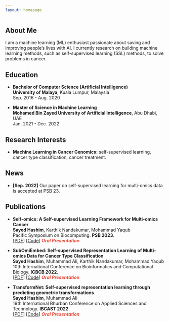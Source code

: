 ```yaml
---
layout: homepage
---
```


## About Me

I am a machine learning (ML) enthusiast passionate about saving and improving people’s lives with AI. I currently research on building machine learning methods, such as self-supervised learning (SSL) methods, to solve problems in cancer.

## Education

- **Bachelor of Computer Science (Artificial Intelligence)**
  <br>
  **University of Malaya**, Kuala Lumpur, Malaysia
  <br>
  Sep. 2016 - Aug. 2020
 
- **Master of Science in Machine Learning**
  <br>
  **Mohamed Bin Zayed University of Artificial Intelligence**, Abu Dhabi, UAE
  <br>
  Jan. 2021 - Dec. 2022

## Research Interests

- **Machine Learning in Cancer Genomics:** self-supervised learning, cancer type classification, cancer treatment.

## News

- **[Sep. 2022]** Our paper on self-supervised learning for multi-omics data is accepted at PSB 23.

## Publications

- **Self-omics: A Self-supervised Learning Framework for Multi-omics Cancer**
  <br>
  **Sayed Hashim**, Karthik Nandakumar, Mohammad Yaqub
  <br>
  Pacific Symposium on Biocomputing. **PSB 2023**.
  <br>
  [[PDF](https://www.worldscientific.com/doi/pdf/10.1142/9789811270611_0025)] [[Code](https://github.com/hashimsayed0/self-omics)] <strong><i style="color:#e74d3c">Oral Presentation</i></strong>

- **SubOmiEmbed: Self-supervised Representation Learning of Multi-omics Data for Cancer Type Classification**
  <br>
  **Sayed Hashim**, Muhammad Ali, Karthik Nandakumar, Mohammad Yaqub
  <br>
  10th International Conference on Bioinformatics and Computational Biology. **ICBCB 2022**.
  <br>
  [[PDF](https://ieeexplore.ieee.org/document/9802478)] [[Code](https://github.com/hashimsayed0/SubOmiEmbed)] <strong><i style="color:#e74d3c">Oral Presentation</i></strong>

- **TransformNet: Self-supervised representation learning through predicting geometric transformations**
  <br>
  **Sayed Hashim**, Muhammad Ali
  <br>
  19th International Bhurban Conference on Applied Sciences and Technology. **IBCAST 2022**.
  <br>
  [[PDF](https://arxiv.org/pdf/2202.04181.pdf)] [[Code](https://github.com/hashimsayed0/TransformNet)] <strong><i style="color:#e74d3c">Oral Presentation</i></strong>
